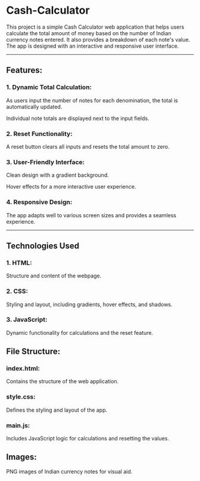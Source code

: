 # Cash-Calculator
This project is a simple Cash Calculator web application that helps users calculate the total amount of money based on the number of Indian currency notes entered. It also provides a breakdown of each note's value. The app is designed with an interactive and responsive user interface.

---

## Features:


### 1. Dynamic Total Calculation:

As users input the number of notes for each denomination, the total is automatically updated.

Individual note totals are displayed next to the input fields.



### 2. Reset Functionality:

A reset button clears all inputs and resets the total amount to zero.



### 3. User-Friendly Interface:

Clean design with a gradient background.

Hover effects for a more interactive user experience.



### 4. Responsive Design:

The app adapts well to various screen sizes and provides a seamless experience.



---

## Technologies Used

### 1. HTML:

Structure and content of the webpage.


### 2. CSS:

Styling and layout, including gradients, hover effects, and shadows.


### 3. JavaScript:

Dynamic functionality for calculations and the reset feature.

## File Structure:

### index.html:
 Contains the structure of the web application.

### style.css:
 Defines the styling and layout of the app.

### main.js:
 Includes JavaScript logic for calculations and resetting the values.

## Images:

PNG images of Indian currency notes for visual aid.
